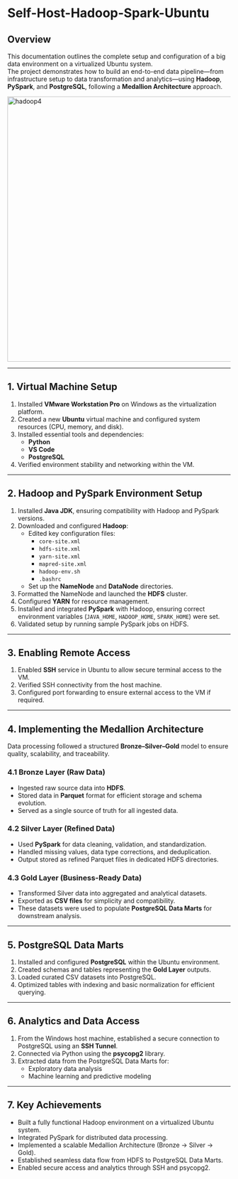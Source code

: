 # Self-Host-Hadoop-Spark-Ubuntu

## Overview
This documentation outlines the complete setup and configuration of a big data environment on a virtualized Ubuntu system.  
The project demonstrates how to build an end-to-end data pipeline—from infrastructure setup to data transformation and analytics—using **Hadoop**, **PySpark**, and **PostgreSQL**, following a **Medallion Architecture** approach.

<img width="1061" height="597" alt="hadoop4" src="https://github.com/user-attachments/assets/c4269320-51d3-4ee6-90c1-704f9e9dd8fd" />

---

## 1. Virtual Machine Setup
1. Installed **VMware Workstation Pro** on Windows as the virtualization platform.  
2. Created a new **Ubuntu** virtual machine and configured system resources (CPU, memory, and disk).  
3. Installed essential tools and dependencies:
   - **Python**
   - **VS Code**
   - **PostgreSQL**
4. Verified environment stability and networking within the VM.

---

## 2. Hadoop and PySpark Environment Setup
1. Installed **Java JDK**, ensuring compatibility with Hadoop and PySpark versions.  
2. Downloaded and configured **Hadoop**:
   - Edited key configuration files:  
     - `core-site.xml`  
     - `hdfs-site.xml`  
     - `yarn-site.xml`
     - `mapred-site.xml`
     - `hadoop-env.sh`
     - `.bashrc`
   - Set up the **NameNode** and **DataNode** directories.  
3. Formatted the NameNode and launched the **HDFS** cluster.  
4. Configured **YARN** for resource management.  
5. Installed and integrated **PySpark** with Hadoop, ensuring correct environment variables (`JAVA_HOME`, `HADOOP_HOME`, `SPARK_HOME`) were set.  
6. Validated setup by running sample PySpark jobs on HDFS.

---

## 3. Enabling Remote Access
1. Enabled **SSH** service in Ubuntu to allow secure terminal access to the VM.  
2. Verified SSH connectivity from the host machine.  
3. Configured port forwarding to ensure external access to the VM if required.

---

## 4. Implementing the Medallion Architecture
Data processing followed a structured **Bronze–Silver–Gold** model to ensure quality, scalability, and traceability.

### 4.1 Bronze Layer (Raw Data)
- Ingested raw source data into **HDFS**.  
- Stored data in **Parquet** format for efficient storage and schema evolution.  
- Served as a single source of truth for all ingested data.

### 4.2 Silver Layer (Refined Data)
- Used **PySpark** for data cleaning, validation, and standardization.  
- Handled missing values, data type corrections, and deduplication.  
- Output stored as refined Parquet files in dedicated HDFS directories.

### 4.3 Gold Layer (Business-Ready Data)
- Transformed Silver data into aggregated and analytical datasets.  
- Exported as **CSV files** for simplicity and compatibility.  
- These datasets were used to populate **PostgreSQL Data Marts** for downstream analysis.

---

## 5. PostgreSQL Data Marts
1. Installed and configured **PostgreSQL** within the Ubuntu environment.  
2. Created schemas and tables representing the **Gold Layer** outputs.  
3. Loaded curated CSV datasets into PostgreSQL.  
4. Optimized tables with indexing and basic normalization for efficient querying.  

---

## 6. Analytics and Data Access
1. From the Windows host machine, established a secure connection to PostgreSQL using an **SSH Tunnel**.  
2. Connected via Python using the **psycopg2** library.  
3. Extracted data from the PostgreSQL Data Marts for:
   - Exploratory data analysis  
   - Machine learning and predictive modeling  

---

## 7. Key Achievements
- Built a fully functional Hadoop environment on a virtualized Ubuntu system.  
- Integrated PySpark for distributed data processing.  
- Implemented a scalable Medallion Architecture (Bronze → Silver → Gold).  
- Established seamless data flow from HDFS to PostgreSQL Data Marts.  
- Enabled secure access and analytics through SSH and psycopg2. 

